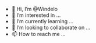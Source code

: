 - 👋 Hi, I’m @Windelo
- 👀 I’m interested in ...
- 🌱 I’m currently learning ...
- 💞️ I’m looking to collaborate on ...
- 📫 How to reach me ...

<!---
Windelo/Windelo is a ✨ special ✨ repository because its `README.md` (this file) appears on your GitHub profile.
You can click the Preview link to take a look at your changes.
--->
